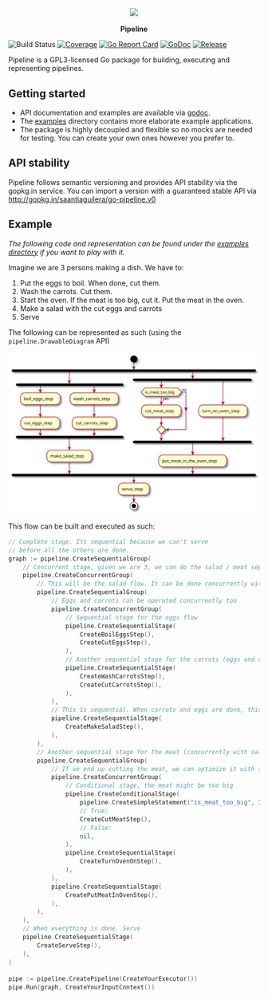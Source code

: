 <p align="center">
    <img width="175" align="center" src="https://github.com/saantiaguilera/go-pipeline/raw/master/logo/logo.png"/><br>
    <br>
    <b>Pipeline</b>
</p>

![Build Status](https://github.com/saantiaguilera/go-pipeline/workflows/Go/badge.svg) 
[![Coverage](https://codecov.io/gh/saantiaguilera/go-pipeline/branch/master/graph/badge.svg)](https://codecov.io/gh/saantiaguilera/go-pipeline)
[![Go Report Card](https://goreportcard.com/badge/github.com/saantiaguilera/go-pipeline)](https://goreportcard.com/report/github.com/saantiaguilera/go-pipeline)
[![GoDoc](https://godoc.org/github.com/saantiaguilera/go-pipeline?status.svg)](https://godoc.org/github.com/saantiaguilera/go-pipeline)
[![Release](https://img.shields.io/github/release/saantiaguilera/go-pipeline.svg?style=flat-square)](https://github.com/saantiaguilera/go-pipeline/releases)

Pipeline is a GPL3-licensed Go package for building, executing and representing pipelines.

## Getting started

- API documentation and examples are available via [godoc](https://godoc.org/github.com/saantiaguilera/go-pipeline).
- The [examples](./examples) directory contains more elaborate example applications.
- The package is highly decoupled and flexible so no mocks are needed for testing. You can create your own ones however you prefer to.

## API stability

Pipeline follows semantic versioning and provides API stability via the gopkg.in service.
You can import a version with a guaranteed stable API via http://gopkg.in/saantiaguilera/go-pipeline.v0

## Example

_The following code and representation can be found under the [examples directory](examples/static/cook_example/) if you want to play with it._

Imagine we are 3 persons making a dish. We have to:
1. Put the eggs to boil. When done, cut them.
2. Wash the carrots. Cut them.
3. Start the oven. If the meat is too big, cut it. Put the meat in the oven.
4. Make a salad with the cut eggs and carrots
5. Serve

The following can be represented as such (using the `pipeline.DrawableDiagram` API)

![](examples/static/cook_example/template.svg)

This flow can be built and executed as such:
```go
// Complete stage. Its sequential because we can't serve
// before all the others are done. 
graph := pipeline.CreateSequentialGroup(
    // Concurrent stage, given we are 3, we can do the salad / meat separately
    pipeline.CreateConcurrentGroup(
        // This will be the salad flow. It can be done concurrently with the meat
        pipeline.CreateSequentialGroup( 
            // Eggs and carrots can be operated concurrently too
            pipeline.CreateConcurrentGroup(
                // Sequential stage for the eggs flow
                pipeline.CreateSequentialStage(
                    CreateBoilEggsStep(),
                    CreateCutEggsStep(),
                ),
                // Another sequential stage for the carrots (eggs and carrots will be concurrent though!)
                pipeline.CreateSequentialStage(
                    CreateWashCarrotsStep(),
                    CreateCutCarrotsStep(),
                ),
            ),
            // This is sequential. When carrots and eggs are done, this will run
            pipeline.CreateSequentialStage(
                CreateMakeSaladStep(),
            ),
        ),
        // Another sequential stage for the meat (concurrently with salad)
        pipeline.CreateSequentialGroup(
            // If we end up cutting the meat, we can optimize it with the oven operation
            pipeline.CreateConcurrentGroup(
                // Conditional stage, the meat might be too big
                pipeline.CreateConditionalStage(
                    pipeline.CreateSimpleStatement("is_meat_too_big", IsMeatTooBigForTheOven),
                    // True:
                    CreateCutMeatStep(),
                    // False:
                    nil,
                ),
                pipeline.CreateSequentialStage(
                    CreateTurnOvenOnStep(),
                ),
            ),
            pipeline.CreateSequentialStage(
                CreatePutMeatInOvenStep(),
            ),
        ),
    ),
    // When everything is done. Serve
    pipeline.CreateSequentialStage(
        CreateServeStep(),
    ),
)

pipe := pipeline.CreatePipeline(CreateYourExecutor())
pipe.Run(graph, CreateYourInputContext())
```

